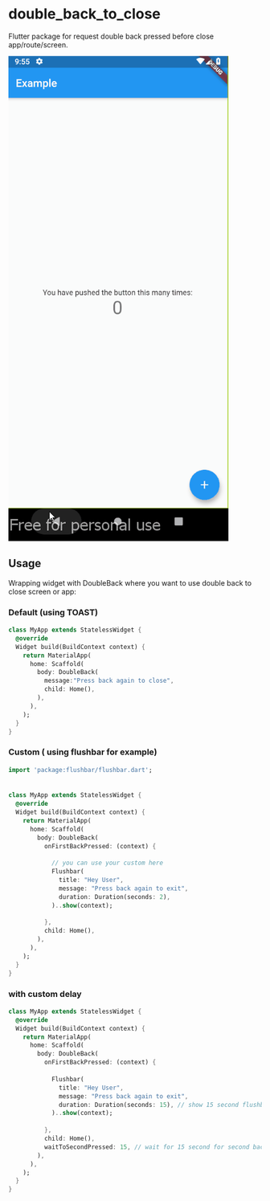 # double_back_to_close

Flutter package for request double back pressed before close app/route/screen.

![Demo](double_back.gif)

## Usage

Wrapping widget with DoubleBack where you want to use double back to close screen or app:

### Default (using TOAST)
```dart
class MyApp extends StatelessWidget {
  @override
  Widget build(BuildContext context) {
    return MaterialApp(
      home: Scaffold(
        body: DoubleBack(
          message:"Press back again to close",
          child: Home(),
        ),
      ),
    );
  }
}
```


### Custom ( using flushbar for example)
```dart
import 'package:flushbar/flushbar.dart';


class MyApp extends StatelessWidget {
  @override
  Widget build(BuildContext context) {
    return MaterialApp(
      home: Scaffold(
        body: DoubleBack(
          onFirstBackPressed: (context) {

            // you can use your custom here
            Flushbar(
              title: "Hey User",
              message: "Press back again to exit",
              duration: Duration(seconds: 2),
            )..show(context);

          },
          child: Home(),
        ),
      ),
    );
  }
}
```

### with custom delay
```dart
class MyApp extends StatelessWidget {
  @override
  Widget build(BuildContext context) {
    return MaterialApp(
      home: Scaffold(
        body: DoubleBack(
          onFirstBackPressed: (context) {

            Flushbar(
              title: "Hey User",
              message: "Press back again to exit",
              duration: Duration(seconds: 15), // show 15 second flushbar
            )..show(context);

          },
          child: Home(),
          waitToSecondPressed: 15, // wait for 15 second for second back pressed
        ),
      ),
    );
  }
}
```
